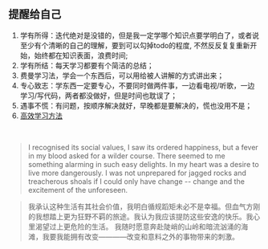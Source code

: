 ## 提醒给自己

1. 学有所得：迭代绝对是没错的，但是我一定学哪个知识点要学明白了，或者说至少有个清晰的自己的理解，要到可以勾掉todo的程度, 不然反反复复重新开始，始终都在知识表面，浪费时间;
2. 学有所结：每天学习都要有个简洁的总结；
3. 费曼学习法，学会一个东西后，可以用给被人讲解的方式讲出来；
4. 专心致志：学东西一定要专心，不要同时做两件事，一边看电视/听歌，一边学习/写代码，两者都没做好，但是时间也耽误了；
6. 遇事不慌：有问题，按顺序解决就好，早晚都是要解决的，慌也没用不是；
7. [高效学习方法](https://www.zhihu.com/question/50343728)



<br>

> I recognised its social values, I saw its ordered happiness, but a fever in my blood asked for a wilder course. There seemed to me something alarming in such easy delights. In my heart was a desire to live more dangerously. I was not unprepared for jagged rocks and treacherous shoals if I could only have change -- change and the excitement of the unforeseen.

> 我承认这种生活有其社会价值，我明白循规蹈矩未必不是幸福。但血气方刚的我想踏上更为狂野不羁的旅途。我认为我应该提防这些安逸的快乐。我心里渴望过上更危险的生活。 我随时愿意奔赴陡峭的山岭和暗流汹涌的海滩，我要我能拥有改变————改变和意料之外的事物带来的刺激。
